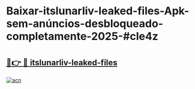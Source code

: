 # Baixar-itslunarliv-leaked-files-Apk-sem-anúncios-desbloqueado-completamente-2025-#cle4z

# <h2><a href="https://ainizakaria.my?title=itslunarliv-leaked-files&ref=24M">🔗👉 🔴 itslunarliv-leaked-files</a></h2>

[![acn](https://github.com/user-attachments/assets/0f9c940e-d8b0-45ae-aac7-cd30a18b3e1c)](https://ainizakaria.my?title=itslunarliv-leaked-files&ref=24M)

